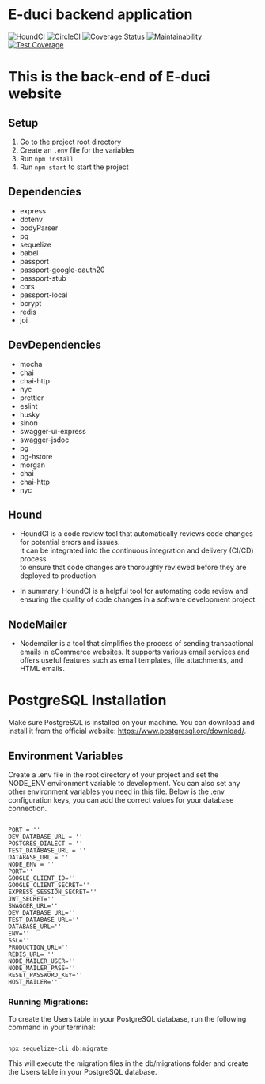 # E-duci backend application

[![HoundCI](https://img.shields.io/badge/style--blue.svg?label=HoundCI&logo=eslint&style=flat)](https://houndci.com) [![CircleCI](https://dl.circleci.com/status-badge/img/gh/atlp-rwanda/Team-Sostene-E-commerce-bn/tree/develop.svg?style=svg)](https://dl.circleci.com/status-badge/redirect/gh/atlp-rwanda/Team-Sostene-E-commerce-bn/tree/develop) [![Coverage Status](https://coveralls.io/repos/github/atlp-rwanda/Team-Sostene-E-commerce-bn/badge.svg?branch=develop)](https://coveralls.io/github/atlp-rwanda/Team-Sostene-E-commerce-bn?branch=develop) [![Maintainability](https://api.codeclimate.com/v1/badges/484e0e60c2f2168ac6f0/maintainability)](https://codeclimate.com/github/atlp-rwanda/Team-Sostene-E-commerce-bn/maintainability)  [![Test Coverage](https://api.codeclimate.com/v1/badges/484e0e60c2f2168ac6f0/test_coverage)](https://codeclimate.com/github/atlp-rwanda/Team-Sostene-E-commerce-bn/test_coverage)

# This is the back-end of E-duci website

## Setup

1. Go to the project root directory
2. Create an `.env` file for the variables
3. Run `npm install`
4. Run `npm start` to start the project

## Dependencies
- express
- dotenv
- bodyParser
- pg
- sequelize
- babel
- passport
- passport-google-oauth20
- passport-stub
- cors
- passport-local
- bcrypt
- redis
- joi

## DevDependencies
- mocha
- chai
- chai-http
- nyc
- prettier
- eslint
- husky
- sinon
- swagger-ui-express
- swagger-jsdoc
- pg
- pg-hstore
- morgan
- chai
- chai-http
- nyc

## Hound 
- HoundCI is a code review tool that automatically reviews code changes for potential errors and issues.<br>It can be integrated into the continuous integration and delivery (CI/CD) process <br> to ensure that code changes are thoroughly reviewed before they are deployed to production

- In summary, HoundCI is a helpful tool for automating code review and ensuring the quality of code changes in a software development project.

## NodeMailer
- Nodemailer is a tool that simplifies the process of sending transactional emails in eCommerce websites. It supports various email services and offers useful features such as email templates, file attachments, and HTML emails.

# PostgreSQL Installation

Make sure PostgreSQL is installed on your machine. You can download and install it from the official website: https://www.postgresql.org/download/.

## Environment Variables

Create a .env file in the root directory of your project and set the NODE_ENV environment variable to development. You can also set any other environment variables you need in this file. Below is the .env configuration keys, you can add the correct values for your database connection.
```

PORT = ''
DEV_DATABASE_URL = ''
POSTGRES_DIALECT = ''
TEST_DATABASE_URL = ''
DATABASE_URL = ''
NODE_ENV = ''
PORT=''
GOOGLE_CLIENT_ID=''
GOOGLE_CLIENT_SECRET=''
EXPRESS_SESSION_SECRET=''
JWT_SECRET=''
SWAGGER_URL='' 
DEV_DATABASE_URL=''
TEST_DATABASE_URL=''
DATABASE_URL=''
ENV=''
SSL=''
PRODUCTION_URL=''
REDIS_URL= ''
NODE_MAILER_USER=''
NODE_MAILER_PASS=''
RESET_PASSWORD_KEY=''
HOST_MAILER=''

```

### Running Migrations:

To create the Users table in your PostgreSQL database, run the following command in your terminal:
```

npx sequelize-cli db:migrate

```
This will execute the migration files in the db/migrations folder and create the Users table in your PostgreSQL database.
